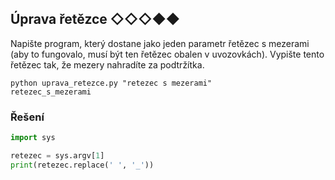 ## Úprava řetězce ◇◇◇◆◆

Napište program, který dostane jako jeden parametr řetězec s mezerami (aby to fungovalo, musí být ten řetězec obalen v
uvozovkách). Vypište tento řetězec tak, že mezery nahradíte za podtržítka.

```text
python uprava_retezce.py "retezec s mezerami"
retezec_s_mezerami
```

### Řešení

```python
import sys

retezec = sys.argv[1]
print(retezec.replace(' ', '_'))
```